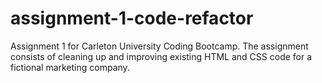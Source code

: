# assignment-1-code-refactor
Assignment 1 for Carleton University Coding Bootcamp.
The assignment consists of cleaning up and improving existing HTML and CSS code for a fictional marketing company.
